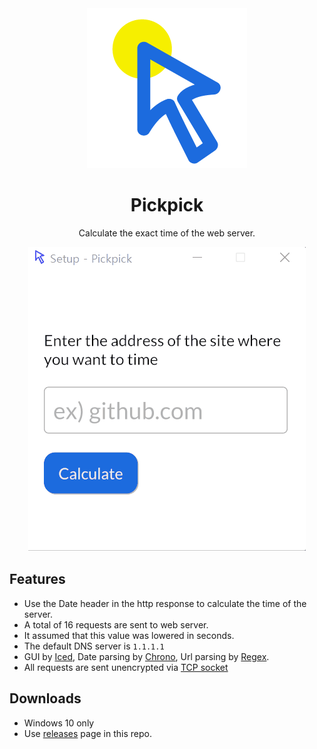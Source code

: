 <div align="center">
<img src="./doc/icon_256.png">

# Pickpick
Calculate the exact time of the web server.
<!-- ![](./doc/test-domain.gif) -->

<img src="./doc/test-domain.gif">
</div>

## Features
- Use the Date header in the http response to calculate the time of the server.
- A total of 16 requests are sent to web server.
- It assumed that this value was lowered in seconds.
- The default DNS server is `1.1.1.1`
- GUI by [Iced](https://github.com/iced-rs/iced), Date parsing by [Chrono](https://github.com/chronotope/chrono), Url parsing by [Regex](https://github.com/rust-lang/regex).
- All requests are sent unencrypted via [TCP socket](https://doc.rust-lang.org/std/net/index.html)

## Downloads
- Windows 10 only
- Use [releases](https://github.com/esctabcapslock/pickpick/releases) page in this repo.
